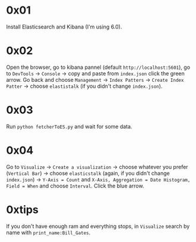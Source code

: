 # 0x01
Install Elasticsearch and Kibana (I'm using 6.0).

# 0x02
Open the browser, go to kibana pannel (default `http://localhost:5601`), go to `DevTools` -> `Console` -> copy and paste from `index.json` click the green arrow. Go back and choose `Management` -> `Index Patters` -> `Create Index Patter` -> choose `elastistalk` (if you didn't change `index.json`).

# 0x03
Run `python fetcherToES.py` and wait for some data.

# 0x04
Go to `Visualize` -> `Create a visualization` -> choose whatever you prefer (`Vertical Bar`) -> choose `elasticstalk` (again, if you didn't change `index.json`) -> `Y-Axis = Count` and `X-Axis, Aggregation = Date Histogram, Field = When` and choose `Interval`. Click the blue arrow.

# 0xtips
If you don't have enough ram and everything stops, in `Visualize` search by name with `print_name:Bill_Gates`.